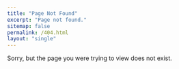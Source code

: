 ```yaml
---
title: "Page Not Found"
excerpt: "Page not found."
sitemap: false
permalink: /404.html
layout: "single"
---
```


Sorry, but the page you were trying to view does not exist.
